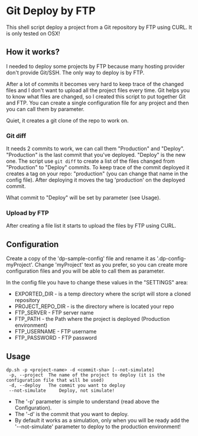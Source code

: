 Git Deploy by FTP
=================

This shell script deploy a project from a Git repository by FTP using CURL.
It is only tested on OSX!

## How it works?
I needed to deploy some projects by FTP because many hosting provider don't provide Git/SSH. The only way to deploy is by FTP.

After a lot of commits it becomes very hard to keep trace of the changed files and I don't want to upload all the project files every time. 
Git helps you to know what files are changed, so I created this script to put together Git and FTP.
You can create a single configuration file for any project and then you can call them by parameter.

Quiet, it creates a git clone of the repo to work on. 

### Git diff
It needs 2 commits to work, we can call them "Production" and "Deploy".
"Production" is the last commit that you've deployed. "Deploy" is the new one.
The script use `git diff` to create a list of the files changed from "Production" to "Deploy" commits.
To keep trace of the commit deployed it creates a tag on your repo: "production" (you can change that name in the config file). After deploying it moves the tag 'production' on the deployed commit.

What commit to "Deploy" will be set by parameter (see Usage).

### Upload by FTP
After creating a file list it starts to upload the files by FTP using CURL.

## Configuration
Create a copy of the 'dp-sample-config' file and rename it as '.dp-config-myProject'.
Change 'myProject' text as you prefer, so you can create more configuration files and you will be able to call them as parameter.

In the config file you have to change these values in the "SETTINGS" area:

* EXPORTED_DIR - is a temp directory where the script will store a cloned repository
* PROJECT_REPO_DIR - is the directory where is located your repo
* FTP_SERVER - FTP server name
* FTP_PATH - the Path where the project is deployed (Production environment)
* FTP_USERNAME - FTP username
* FTP_PASSWORD - FTP password


## Usage

	dp.sh -p <project-name> -d <commit-sha> [--not-simulate]
	 -p, --project 	The name of the project to deploy (it is the configuration file that will be used)
	 -d, --deploy 	The commit you want to deploy
	 --not-simulate 	Deploy, not simulate!

* The '-p' parameter is simple to understand (read above the Configuration).
* The '-d' is the commit that you want to deploy.
* By default it works as a simulation, only when you will be ready add the '--not-simulate' parameter to deploy to the production environment!
